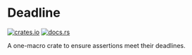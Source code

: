 # Deadline

[![crates.io](https://img.shields.io/crates/v/deadline)](https://crates.io/crates/deadline)
[![docs.rs](https://docs.rs/deadline/badge.svg)](https://docs.rs/deadline)

A one-macro crate to ensure assertions meet their deadlines.



